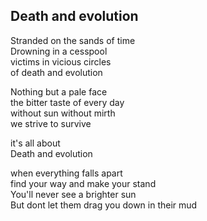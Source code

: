 ## Death and evolution

Stranded on the sands of time  
Drowning in a cesspool  
victims in vicious circles  
of death and evolution

Nothing but a pale face  
the bitter taste of every day  
without sun without mirth  
we strive to survive

it's all about  
Death and evolution

when everything falls apart  
find your way and make your stand  
You'll never see a brighter sun  
But dont let them drag you down in their mud
